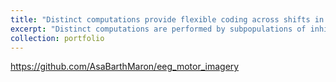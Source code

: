 ```yaml
---
title: "Distinct computations provide flexible coding across shifts in input statistics"
excerpt: "Distinct computations are performed by subpopulations of inhibitory neurons and provide flexible coding across shifts in input statistics<br/><img src='/images/model_input_gain_response_gain.jpg' width='800'>"
collection: portfolio
---
```


https://github.com/AsaBarthMaron/eeg_motor_imagery
